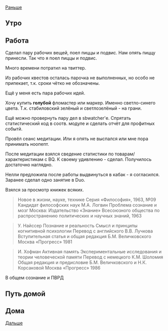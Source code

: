 [Раньше](2020.08.27.md)  
## Утро
## Работа
Сделал пару рабочих вещей, поел пиццы и подвис. Нам опять пиццу принесли. Так что я поел пиццы и подвис.

Много времени потратил на твиттер.

Из рабочих квестов осталась парочка не выполненных, но особо не припекает, т.к. сроки чётко не обозначены.

Ещё у меня есть пара рабочих идей.

Хочу купить **голубой** фломастер или маркер. Именно светло-синего цвета. Т.к. стабиловский зелёный и светлозелёный - на грани.

Ещё можно провернуть пару дел в sbwatcher'е. Спрятать статистический код в соотв. модуле и сделать отчёт для профитных событй.

Провёл сеанс медитации. Или я опять не выспался или мне пора принимать ноопепт.

После медитации взялся сведение статистики по товарам/характеристикам с BQ. К своему удивлению - сделал. Получилось достаточно наглядно.

Нелли предложила после работы выдвинуться в кабак - я согласился.  
Заранее сделал одно занятие в Duo.

Взялся за просмотр книжек всяких.
> Новое в жизни, науке, технике
 Серия «Философия», 1963, №09
 Кандидат философских наук М.А. Логвин
 Проблема сознание и мозг
 Москва: Издательство «Знание» Всесоюзного общества по распространению политических и научных знаний, 1963

>  У. Найссер
 Познание и реальность
 Смысл и принципы когнитивной психологии
 Перевод с английского В.В. Лучкова
 Вступительная статья и общая редакция Б.М. Величковского
 Москва «Прогресс» 1981

>  И. Хофман
 Активная память
 Экспериментальные исследования и теории человеческой памяти
 Перевод с немецкого К.М. Шоломия
 Общая редакция и предисловие Б.М. Величковского и Н.К. Корсаковой
 Москва «Прогресс» 1986

В общем сознание и ПВРД
## Путь домой
## Дома
[Дальше](2020.08.29.md)
